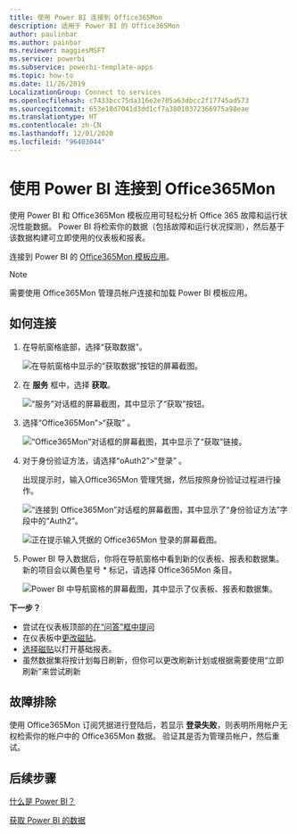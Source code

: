 ```yaml
---
title: 使用 Power BI 连接到 Office365Mon
description: 适用于 Power BI 的 Office365Mon
author: paulinbar
ms.author: painbar
ms.reviewer: maggiesMSFT
ms.service: powerbi
ms.subservice: powerbi-template-apps
ms.topic: how-to
ms.date: 11/26/2019
LocalizationGroup: Connect to services
ms.openlocfilehash: c7433bcc75da316e2e705a63dbcc2f17745ad573
ms.sourcegitcommit: 653e18d7041d3dd1cf7a38010372366975a98eae
ms.translationtype: HT
ms.contentlocale: zh-CN
ms.lasthandoff: 12/01/2020
ms.locfileid: "96403044"
---
```

# <a name="connect-to-office365mon-with-power-bi"></a>使用 Power BI 连接到 Office365Mon
使用 Power BI 和 Office365Mon 模板应用可轻松分析 Office 365 故障和运行状况性能数据。 Power BI 将检索你的数据（包括故障和运行状况探测），然后基于该数据构建可立即使用的仪表板和报表。

连接到 Power BI 的 [Office365Mon 模板应用](https://msit.powerbi.com/groups/me/getapps/services/office365mon.office365mon_powerbi_v3)。

>[!NOTE]
>需要使用 Office365Mon 管理员帐户连接和加载 Power BI 模板应用。

## <a name="how-to-connect"></a>如何连接
1. 在导航窗格底部，选择“获取数据”。
   
   ![在导航窗格中显示的“获取数据”按钮的屏幕截图。](media/service-connect-to-office365mon/pbi_getdata.png)
2. 在 **服务** 框中，选择 **获取**。
   
   ![“服务”对话框的屏幕截图，其中显示了“获取”按钮。](media/service-connect-to-office365mon/pbi_getservices.png) 
3. 选择“Office365Mon”\>“获取” 。
   
   ![“Office365Mon”对话框的屏幕截图，其中显示了“获取”链接。](media/service-connect-to-office365mon/o365mon.png)
4. 对于身份验证方法，请选择“oAuth2”\>“登录” 。
   
   出现提示时，输入Office365Mon 管理凭据，然后按照身份验证过程进行操作。
   
   ![“连接到 Office365Mon”对话框的屏幕截图，其中显示了“身份验证方法”字段中的“Auth2”。](media/service-connect-to-office365mon/creds.png)
   
   ![正在提示输入凭据的 Office365Mon 登录的屏幕截图。](media/service-connect-to-office365mon/creds2.png)
5. Power BI 导入数据后，你将在导航窗格中看到新的仪表板、报表和数据集。 新的项目会以黄色星号 \* 标记，请选择 Office365Mon 条目。
   
   ![Power BI 中导航窗格的屏幕截图，其中显示了仪表板、报表和数据集。](media/service-connect-to-office365mon/dashboard4.png)

**下一步？**

* 尝试在仪表板顶部的[在“问答”框中提问](../consumer/end-user-q-and-a.md)
* 在仪表板中[更改磁贴](../create-reports/service-dashboard-edit-tile.md)。
* [选择磁贴](../consumer/end-user-tiles.md)以打开基础报表。
* 虽然数据集将按计划每日刷新，但你可以更改刷新计划或根据需要使用“立即刷新”来尝试刷新

## <a name="troubleshooting"></a>故障排除
使用 Office365Mon 订阅凭据进行登陆后，若显示 **登录失败**，则表明所用帐户无权检索你的帐户中的 Office365Mon 数据。 验证其是否为管理员帐户，然后重试。

## <a name="next-steps"></a>后续步骤
[什么是 Power BI？](../fundamentals/power-bi-overview.md)

[获取 Power BI 的数据](service-get-data.md)
